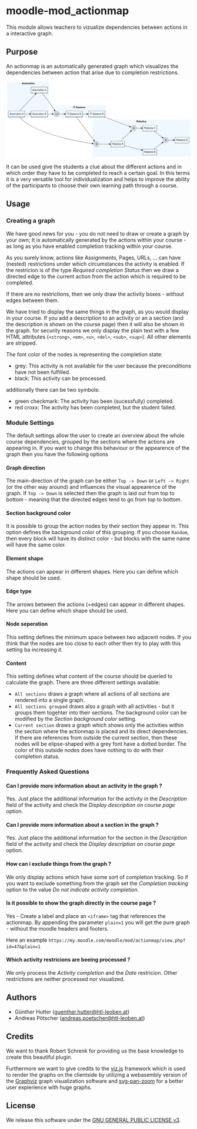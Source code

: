 # moodle-mod_actionmap

This module allows teachers to vizualize dependencies between actions in a interactive graph. 

## Purpose
An actionmap is an automatically generated graph which visualizes the dependencies between action that arise due to completion restrictions.

![Example of a rendered dependency graph](pix/sample_dependency_graph.png)

It can be used give the students a clue about the different actions and in which order they have to be completed to reach a certain goal. In this terms it is a very versatile tool for individualization and helps to improve the ability of the participants to choose their own learning path through a course.


## Usage

### Creating a graph

We have good news for you - you do not need to draw or create a graph by your own; It is automatically generated by the actions within your course - as long as you have enabled completion tracking within your course.


As you surely know, actions like Assignments, Pages, URLs, ...  can have (nested) restrictions under which circumstances the activity is enabled. If the restricion is of the type _Required completion Status_ then we draw a directed edge to the current action from the action which is required to be completed. 

If there are no restrictions, then we only draw the activity boxes - without edges between them.

We have tried to display the same things in the graph, as you would display in your course. If you add a description to an activity or an a section (and the description is shown on the course page) then it will also be shown in the graph. for security reasons we only display the plain text with a few HTML attributes (`<strong>`, `<em>`, `<u>`, `<del>`, `<sub>`, `<sup>`). All other elements are stripped.

The font color of the nodes is representing the completion state:

* grey: This activity is not available for the user because the preconditions have not been fulfilled. 
* black: This activity can be processed.

additionally there can be two symbols:

* green checkmark: The activity has been (sucessfully) completed.
* red croxx: The activity has been completed, but the student failed.

### Module Settings

The default settings allow the user to create an overview about the whole course dependencies, grouped by the sections where the actions are appearing in. If you want to change this behaviour or the appearence of the graph then you have the following options

#### Graph direction
The main-direction of the graph can be either `Top -> Down` or `Left -> Right` (or the other way around) and influences the visual appearence of the graph. If `Top -> Down` is selected then the graph is laid out from top to bottom - meaning that the directed edges  tend to go from top to bottom. 

#### Section background color
It is possible to group the action nodes by their section they appear in. This option defines the background color of this grouping. If you choose `Random`, then every block will have its distinct color - but blocks with the same name will have the same color.

#### Element shape
The actions can appear in different shapes. Here you can define which shape should be used.

#### Edge type
The arrows between the actions (=edges) can appear in different shapes. Here you can define which shape should be used.

#### Node seperation
This setting defines the minimum space between two adjacent nodes. If you think that the nodes are too close to each other then try to play with this setting ba increasing it.

#### Content 

This setting defines what content of the course should be queried to calculate the graph. There are three different settings available:

* `All sections` draws a graph where all actions of all sections are rendered into a single graph. 
* `All sections grouped` draws also a graph with all activities - but it groups them togehter into their sections. The background color can be modified by the _Section background color_ setting.
* `Current section` draws a graph which shows only the activities within the section where the actionmap is placed and its direct dependencies. If there are references from outside the current section, then these nodes will be elipse-shaped with a grey font have a dotted border. The color of this outside nodes does have nothing to do with their completion status.


### Frequently Asked Questions

#### Can I provide more information about an activity in the graph ?
Yes. Just place the additional information for the activity in the _Description_ field of the activity and check the _Display description on course page_ option.
  
#### Can I provide more information about a section in the graph ?
Yes. Just place the additional information for the section in the _Description_ field of the activity and check the _Display description on course page_ option.

#### How can i exclude things from the graph ?
We only display actions which have some sort of completion tracking. So if you want to exclude something from the graph set the _Completion tracking_ option to the value _Do not indicate activity completion_.

#### Is it possible to show the graph directly in the course page ?
Yes - Create a label and place an `<iframe>` tag that references the actionmap. By appending the parameter `plain=1` you will get the pure graph - without the moodle headers and footers.

Here an example `https://my.moodle.com/moodle/mod/actionmap/view.php?id=47&plain=1`

#### Which activity restricions are beeing processed ?
We only process the _Activity completion_ and the _Date_ restricion. Other restrictions are neither processed nor visualized.


## Authors

* Günther Hutter (guenther.hutter@htl-leoben.at)
* Andreas Pötscher (andreas.poetscher@htl-leoben.at)

## Credits

We want to thank Robert Schrenk for providing us the base knowledge to create this beautiful plugin.


Furthermore we want to give credits to the [viz.js](https://github.com/mdaines/viz.js) framework which is used to render the graphs on the clientside by utilizing a webasembly version of the [Graphviz](https://www.graphviz.org/) graph visualization software and [svg-pan-zoom](https://github.com/ariutta/svg-pan-zoom) for a better user expierience with huge graphs.

## License

We release this software under the [GNU GENERAL PUBLIC LICENSE v3](https://www.gnu.org/licenses/gpl-3.0.html).
